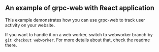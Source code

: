 ## An example of grpc-web with React application

This example demonstrates how you can use grpc-web to track user activity on your website.

If you want to handle it on a web worker, switch to webworker branch by
` git checkout webworker`. For more details about that, check the readme there.
